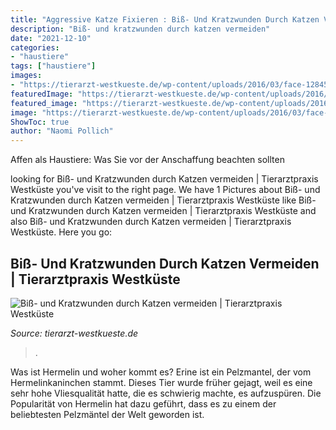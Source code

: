 ```yaml
---
title: "Aggressive Katze Fixieren : Biß- Und Kratzwunden Durch Katzen Vermeiden"
description: "Biß- und kratzwunden durch katzen vermeiden"
date: "2021-12-10"
categories:
- "haustiere"
tags: ["haustiere"]
images:
- "https://tierarzt-westkueste.de/wp-content/uploads/2016/03/face-1284513Pixabay-2017-1024x640.jpg"
featuredImage: "https://tierarzt-westkueste.de/wp-content/uploads/2016/03/face-1284513Pixabay-2017-1024x640.jpg"
featured_image: "https://tierarzt-westkueste.de/wp-content/uploads/2016/03/face-1284513Pixabay-2017-1024x640.jpg"
image: "https://tierarzt-westkueste.de/wp-content/uploads/2016/03/face-1284513Pixabay-2017-1024x640.jpg"
ShowToc: true
author: "Naomi Pollich"
---
```



Affen als Haustiere: Was Sie vor der Anschaffung beachten sollten

	

		
looking for Biß- und Kratzwunden durch Katzen vermeiden | Tierarztpraxis Westküste you've visit to the right page. We have 1 Pictures about Biß- und Kratzwunden durch Katzen vermeiden | Tierarztpraxis Westküste like Biß- und Kratzwunden durch Katzen vermeiden | Tierarztpraxis Westküste and also Biß- und Kratzwunden durch Katzen vermeiden | Tierarztpraxis Westküste. Here you go:
		
    
## Biß- Und Kratzwunden Durch Katzen Vermeiden | Tierarztpraxis Westküste

<img loading=lazy src="https://tierarzt-westkueste.de/wp-content/uploads/2016/03/face-1284513Pixabay-2017-1024x640.jpg" onerror="this.onerror=null;this.src='https://tse2.mm.bing.net/th?id=OIP.36QyYUKR2atP8TRNK2MKcQHaEo&amp;pid=15.1';" alt="Biß- und Kratzwunden durch Katzen vermeiden | Tierarztpraxis Westküste">

_Source: tierarzt-westkueste.de_

>. 

	

Was ist Hermelin und woher kommt es?
Erine ist ein Pelzmantel, der vom Hermelinkaninchen stammt. Dieses Tier wurde früher gejagt, weil es eine sehr hohe Vliesqualität hatte, die es schwierig machte, es aufzuspüren. Die Popularität von Hermelin hat dazu geführt, dass es zu einem der beliebtesten Pelzmäntel der Welt geworden ist.

